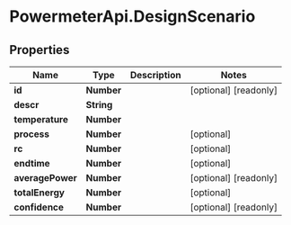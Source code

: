 # PowermeterApi.DesignScenario

## Properties

Name | Type | Description | Notes
------------ | ------------- | ------------- | -------------
**id** | **Number** |  | [optional] [readonly] 
**descr** | **String** |  | 
**temperature** | **Number** |  | 
**process** | **Number** |  | [optional] 
**rc** | **Number** |  | [optional] 
**endtime** | **Number** |  | [optional] 
**averagePower** | **Number** |  | [optional] [readonly] 
**totalEnergy** | **Number** |  | [optional] 
**confidence** | **Number** |  | [optional] [readonly] 



